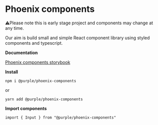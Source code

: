 # Phoenix components
⚠️Please note this is early stage project and components may change at any time.

Our aim is build small and simple React component library using styled components and typescript.

**Documentation** 

[Phoenix components storybook](https://purple-technology.github.io/phoenix-components)


**Install**

```npm i @purple/phoenix-components```

or

```yarn add @purple/phoenix-components```



**Import components**

```import { Input } from "@purple/phoenix-components"```